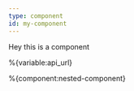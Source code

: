 ```yaml
---
type: component
id: my-component
---
```


Hey this is a component

%{variable:api_url}

%{component:nested-component}